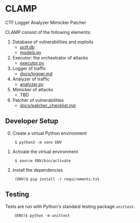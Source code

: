 # CLAMP
CTF Logger Analyzer Mimicker Patcher

CLAMP consist of the following elements:

1. Database of vulnerabilities and exploits
	- [pctf.db](data/pctf.db)
	- [models.py](models.py)
2. Executor: the orchestrator of attacks
	- [executor.py](executor.py)
3. Logger of traffic
	- [docs/logger.md](docs/logger.md)
4. Analyzer of traffic
	- [analyzer.py](analyzer.py)
5. Mimicker of attacks
	- TBD
6. Patcher of vulnerabilities
	- [docs/patcher_checklist.md](docs/patcher_checklist.md)


## Developer Setup

0. Create a virtual Python environment

		$ python3 -m venv ENV

1. Activate the virtual environment

		$ source ENV/bin/activate

2. Install the dependencies

		(ENV)$ pip install -r requirements.txt

## Testing

Tests are run with Python's standard testing package `unittest`.

		(ENV)$ python -m unittest
		
